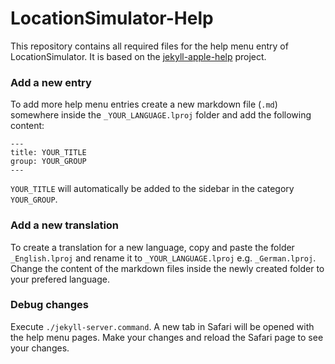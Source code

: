 # LocationSimulator-Help

This repository contains all required files for the help menu entry of LocationSimulator. It is based on the [jekyll-apple-help](https://github.com/chuckhoupt/jekyll-apple-help) project.

### Add a new entry

To add more help menu entries create a new markdown file (`.md`) somewhere inside the `_YOUR_LANGUAGE.lproj` folder and add the following content: 
```
---
title: YOUR_TITLE
group: YOUR_GROUP
---
```

`YOUR_TITLE` will automatically be added to the sidebar in the category `YOUR_GROUP`. 

### Add a new translation

To create a translation for a new language, copy and paste the folder `_English.lproj` and rename it to `_YOUR_LANGUAGE.lproj` e.g. `_German.lproj`. Change the content of the markdown files inside the newly created folder to your prefered language. 

### Debug changes

Execute `./jekyll-server.command`. A new tab in Safari will be opened with the help menu pages. Make your changes and reload the Safari page to see your changes. 
